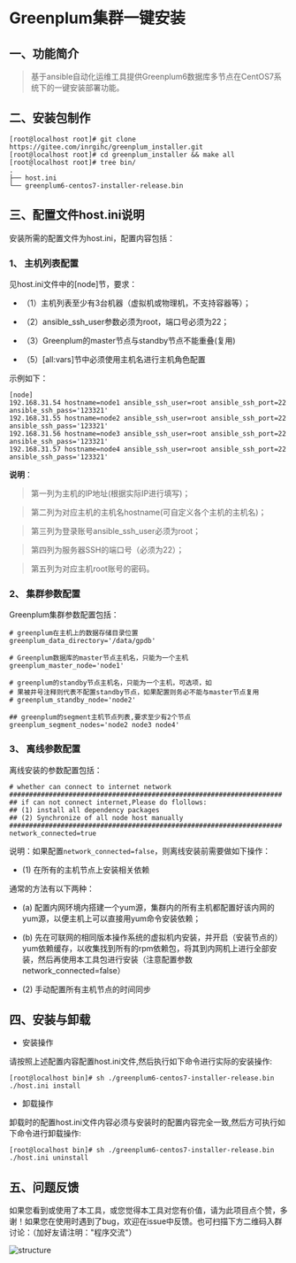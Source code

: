 # Greenplum集群一键安装

## 一、功能简介

> 基于ansible自动化运维工具提供Greenplum6数据库多节点在CentOS7系统下的一键安装部署功能。

## 二、安装包制作

```
[root@localhost root]# git clone  https://gitee.com/inrgihc/greenplum_installer.git
[root@localhost root]# cd greenplum_installer && make all
[root@localhost root]# tree bin/
.
├── host.ini
└── greenplum6-centos7-installer-release.bin
```

## 三、配置文件host.ini说明

安装所需的配置文件为host.ini，配置内容包括：

### 1、 主机列表配置

见host.ini文件中的[node]节，要求：

- （1）主机列表至少有3台机器（虚拟机或物理机，不支持容器等）；

- （2）ansible_ssh_user参数必须为root，端口号必须为22；

- （3）Greenplum的master节点与standby节点不能重叠(复用)

- （5）[all:vars]节中必须使用主机名进行主机角色配置

示例如下：

```
[node]
192.168.31.54 hostname=node1 ansible_ssh_user=root ansible_ssh_port=22 ansible_ssh_pass='123321'
192.168.31.55 hostname=node2 ansible_ssh_user=root ansible_ssh_port=22 ansible_ssh_pass='123321'
192.168.31.56 hostname=node3 ansible_ssh_user=root ansible_ssh_port=22 ansible_ssh_pass='123321'
192.168.31.57 hostname=node4 ansible_ssh_user=root ansible_ssh_port=22 ansible_ssh_pass='123321'
```

**说明**：

> 第一列为主机的IP地址(根据实际IP进行填写)；

> 第二列为对应主机的主机名hostname(可自定义各个主机的主机名)；

> 第三列为登录账号ansible_ssh_user必须为root；

> 第四列为服务器SSH的端口号（必须为22）；

> 第五列为对应主机root账号的密码。

### 2、 集群参数配置

Greenplum集群参数配置包括：

```
# greenplum在主机上的数据存储目录位置
greenplum_data_directory='/data/gpdb'

# Greenplum数据库的master节点主机名，只能为一个主机
greenplum_master_node='node1'

# greenplum的standby节点主机名，只能为一个主机，可选项，如
# 果被井号注释则代表不配置standby节点，如果配置则务必不能与master节点复用
# greenplum_standby_node='node2'

## greenplum的segment主机节点列表,要求至少有2个节点
greenplum_segment_nodes='node2 node3 node4'
```

### 3、 离线参数配置

离线安装的参数配置包括：

```
# whether can connect to internet network
#####################################################################
## if can not connect internet,Please do flollows:
## (1) install all dependency packages
## (2) Synchronize of all node host manually
#####################################################################
network_connected=true
```

说明：如果配置```network_connected=false```，则离线安装前需要做如下操作：

- (1) 在所有的主机节点上安装相关依赖

通常的方法有以下两种：

  - (a) 配置内网环境内搭建一个yum源，集群内的所有主机都配置好该内网的yum源，以便主机上可以直接用yum命令安装依赖；

  - (b) 先在可联网的相同版本操作系统的虚拟机内安装，并开启（安装节点的）yum依赖缓存，以收集找到所有的rpm依赖包，将其到内网机上进行全部安装，然后再使用本工具包进行安装（注意配置参数network_connected=false）

- (2) 手动配置所有主机节点的时间同步

## 四、安装与卸载

- 安装操作

请按照上述配置内容配置host.ini文件,然后执行如下命令进行实际的安装操作:

```
[root@localhost bin]# sh ./greenplum6-centos7-installer-release.bin ./host.ini install
```

- 卸载操作

卸载时的配置host.ini文件内容必须与安装时的配置内容完全一致,然后方可执行如下命令进行卸载操作:

```
[root@localhost bin]# sh ./greenplum6-centos7-installer-release.bin ./host.ini uninstall
```

## 五、问题反馈

如果您看到或使用了本工具，或您觉得本工具对您有价值，请为此项目点个赞，多谢！如果您在使用时遇到了bug，欢迎在issue中反馈。也可扫描下方二维码入群讨论：（加好友请注明："程序交流"）

![structure](https://gitee.com/inrgihc/dbswitch/raw/master/images/weixin.PNG)

